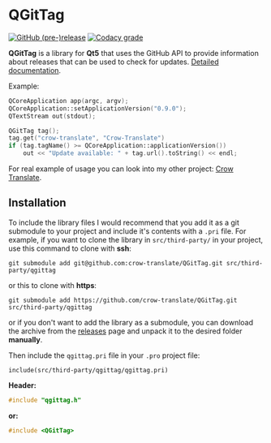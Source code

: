 # QGitTag

[![GitHub (pre-)release](https://img.shields.io/github/release/crow-translate/QGitTag/all.svg)](https://github.com/crow-translate/QGitTag/releases)
[![Codacy grade](https://img.shields.io/codacy/grade/7f0c4a716e5c48a4a02f0063af77c025.svg)](https://app.codacy.com/project/crow-translate/QGitTag/dashboard)

**QGitTag** is a library for **Qt5** that uses the GitHub API to provide information about releases that can be used to check for updates. [Detailed documentation](docs/QGitTag.md "Class documentation").

Example:

```cpp
QCoreApplication app(argc, argv);
QCoreApplication::setApplicationVersion("0.9.0");
QTextStream out(stdout);

QGitTag tag();
tag.get("crow-translate", "Crow-Translate")
if (tag.tagName() >= QCoreApplication::applicationVersion())
    out << "Update available: " + tag.url().toString() << endl;
```

For real example of usage you can look into my other project: [Crow Translate](https://github.com/crow-translate/CrowTranslate "A simple and lightweight translator that allows to translate and say the selected text using the Google Translate API").

## Installation

To include the library files I would recommend that you add it as a git submodule to your project and include it's contents with a `.pri` file. For example, if you want to clone the library in `src/third-party/` in your project, use this command to clone with **ssh**:

`git submodule add git@github.com:crow-translate/QGitTag.git src/third-party/qgittag`

or this to clone with **https**:

`git submodule add https://github.com/crow-translate/QGitTag.git src/third-party/qgittag`

or if you don't want to add the library as a submodule, you can download the archive from the [releases](https://github.com/crow-translate/QGitTag/releases) page and unpack it to the desired folder **manually**.

Then include the `qgittag.pri` file in your `.pro` project file:

`include(src/third-party/qgittag/qgittag.pri)`

**Header:**

```cpp
#include "qgittag.h"
```

**or:**

```cpp
#include <QGitTag>
```
